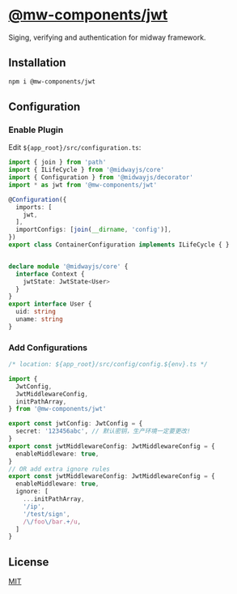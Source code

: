 # [@mw-components/jwt](https://www.npmjs.com/package/@mw-components/jwt) 
Siging, verifying and authentication for midway framework.


## Installation
```sh
npm i @mw-components/jwt
```


## Configuration

### Enable Plugin

Edit `${app_root}/src/configuration.ts`:

```ts
import { join } from 'path'
import { ILifeCycle } from '@midwayjs/core'
import { Configuration } from '@midwayjs/decorator'
import * as jwt from '@mw-components/jwt'

@Configuration({
  imports: [
    jwt,
  ],
  importConfigs: [join(__dirname, 'config')],
})
export class ContainerConfiguration implements ILifeCycle { }


declare module '@midwayjs/core' {
  interface Context {
    jwtState: JwtState<User>
  }
}
export interface User {
  uid: string
  uname: string
}
```

### Add Configurations

```ts
/* location: ${app_root}/src/config/config.${env}.ts */

import {
  JwtConfig,
  JwtMiddlewareConfig,
  initPathArray,
} from '@mw-components/jwt'

export const jwtConfig: JwtConfig = {
  secret: '123456abc', // 默认密钥，生产环境一定要更改!
}
export const jwtMiddlewareConfig: JwtMiddlewareConfig = {
  enableMiddleware: true,
}
// OR add extra ignore rules
export const jwtMiddlewareConfig: JwtMiddlewareConfig = {
  enableMiddleware: true,
  ignore: [
    ...initPathArray,
    '/ip',
    '/test/sign',
    /\/foo\/bar.+/u,
  ]
}
```


## License
[MIT](LICENSE)

